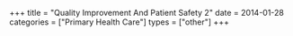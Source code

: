 +++
title = "Quality Improvement And Patient Safety 2"
date = 2014-01-28
categories = ["Primary Health Care"]
types = ["other"]
+++
